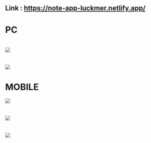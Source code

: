 ##
## Link : https://note-app-luckmer.netlify.app/
# PC
#
![](https://imgur.com/sewzBO4.png)
#
![](https://imgur.com/mSKZ4CC.png)
# MOBILE
![](https://imgur.com/7HsUjHh.png)
#
![](https://imgur.com/ElwK3Eu.png)
#
![](https://imgur.com/MbDqenZ.png)
